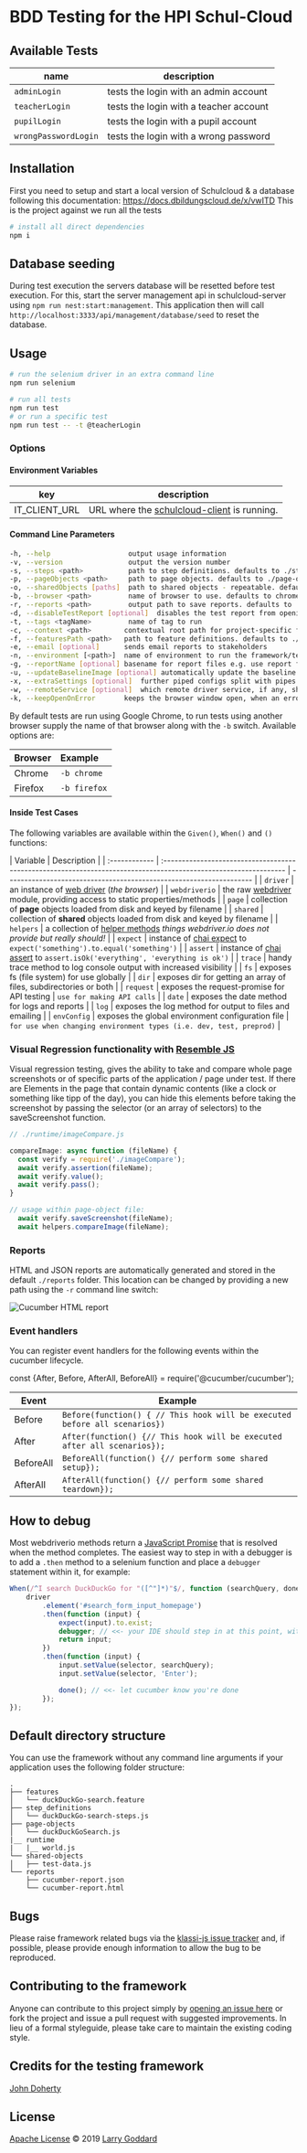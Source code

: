 # BDD Testing for the HPI Schul-Cloud

## Available Tests

| name                 | description                            |
| -------------------- | -------------------------------------- |
| `adminLogin`         | tests the login with an admin account  |
| `teacherLogin`       | tests the login with a teacher account |
| `pupilLogin`         | tests the login with a pupil account   |
| `wrongPasswordLogin` | tests the login with a wrong password  |

## Installation

First you need to setup and start a local version of Schulcloud & a database following this documentation: https://docs.dbildungscloud.de/x/vwITD
This is the project against we run all the tests

```bash
# install all direct dependencies
npm i
```

## Database seeding

During test execution the servers database will be resetted before test execution.
For this, start the server management api in schulcloud-server using `npm run nest:start:management`. This application then will call `http://localhost:3333/api/management/database/seed` to reset the database.

## Usage

```bash
# run the selenium driver in an extra command line
npm run selenium

# run all tests
npm run test
# or run a specific test
npm run test -- -t @teacherLogin
```

### Options

#### Environment Variables

| key           | description                                                                                         |
| ------------- | --------------------------------------------------------------------------------------------------- |
| IT_CLIENT_URL | URL where the [schulcloud-client](https://github.com/hpi-schul-cloud/schulcloud-client) is running. |

#### Command Line Parameters

```bash
-h, --help                   output usage information
-v, --version                output the version number
-s, --steps <path>           path to step definitions. defaults to ./step-definitions
-p, --pageObjects <path>     path to page objects. defaults to ./page-objects
-o, --sharedObjects [paths]  path to shared objects - repeatable. defaults to ./shared-objects
-b, --browser <path>         name of browser to use. defaults to chrome
-r, --reports <path>         output path to save reports. defaults to ./reports
-d, --disableTestReport [optional]  disables the test report from opening after test completion
-t, --tags <tagName>         name of tag to run
-c, --context <path>        contextual root path for project-specific features, steps, objects etc
-f, --featuresPath <path>   path to feature definitions. defaults to ./features
-e, --email [optional]      sends email reports to stakeholders
-n, --environment [<path>]  name of environment to run the framework/test in. default to dev
-g, --reportName [optional] basename for report files e.g. use report for report.json
-u, --updateBaselineImage [optional] automatically update the baseline image after a failed comparison
-x, --extraSettings [optional]  further piped configs split with pipes
-w, --remoteService [optional]  which remote driver service, if any, should be used e.g. browserstack
-k, --keepOpenOnError       keeps the browser window open, when an error occurs
```

By default tests are run using Google Chrome, to run tests using another browser supply the name of that browser along with the `-b` switch. Available options are:

| Browser | Example      |
| :------ | :----------- |
| Chrome  | `-b chrome`  |
| Firefox | `-b firefox` |

#### Inside Test Cases

The following variables are available within the `Given()`, `When()` and `()` functions:

| Variable      | Description                                                                                                      |
| :------------ | :--------------------------------------------------------------------------------------------------------------- | ------------------------------------------------------------------- |
| `driver`      | an instance of [web driver](https://webdriver.io/docs/setuptypes.html) (_the browser_)                           |
| `webdriverio` | the raw [webdriver](https://webdriver.io/docs/api.html) module, providing access to static properties/methods    |
| `page`        | collection of **page** objects loaded from disk and keyed by filename                                            |
| `shared`      | collection of **shared** objects loaded from disk and keyed by filename                                          |
| `helpers`     | a collection of [helper methods](runtime/helpers.js) _things webdriver.io does not provide but really should!_   |
| `expect`      | instance of [chai expect](https://www.chaijs.com/api/bdd/) to `expect('something').to.equal('something')`        |
| `assert`      | instance of [chai assert](https://www.chaijs.com/api/assert/) to `assert.isOk('everything', 'everything is ok')` |
| `trace`       | handy trace method to log console output with increased visibility                                               |
| `fs`          | exposes fs (file system) for use globally                                                                        |
| `dir`         | exposes dir for getting an array of files, subdirectories or both                                                |
| `request`     | exposes the request-promise for API testing                                                                      | `use for making API calls`                                          |
| `date`        | exposes the date method for logs and reports                                                                     |
| `log`         | exposes the log method for output to files and emailing                                                          |
| `envConfig`   | exposes the global environment configuration file                                                                | `for use when changing environment types (i.e. dev, test, preprod)` |

### Visual Regression functionality with [Resemble JS](https://github.com/rsmbl/Resemble.js)

Visual regression testing, gives the ability to take and compare whole page screenshots or of specific parts of the application / page under test.
If there are Elements in the page that contain dynamic contents (like a clock or something like tipp of the day), you can hide this elements before
taking the screenshot by passing the selector (or an array of selectors) to the saveScreenshot function.

```js
// ./runtime/imageCompare.js

compareImage: async function (fileName) {
  const verify = require('./imageCompare');
  await verify.assertion(fileName);
  await verify.value();
  await verify.pass();
}

// usage within page-object file:
  await verify.saveScreenshot(fileName);
  await helpers.compareImage(fileName);
```

### Reports

HTML and JSON reports are automatically generated and stored in the default `./reports` folder. This location can be changed by providing a new path using the `-r` command line switch:

![Cucumber HTML report](runtime/img/cucumber-html-report.png)

### Event handlers

You can register event handlers for the following events within the cucumber lifecycle.

const {After, Before, AfterAll, BeforeAll} = require('@cucumber/cucumber');

| Event     | Example                                                                    |
| --------- | -------------------------------------------------------------------------- |
| Before    | `Before(function() { // This hook will be executed before all scenarios})` |
| After     | `After(function() {// This hook will be executed after all scenarios});`   |
| BeforeAll | `BeforeAll(function() {// perform some shared setup});`                    |
| AfterAll  | `AfterAll(function() {// perform some shared teardown});`                  |

## How to debug

Most webdriverio methods return a [JavaScript Promise](https://spring.io/understanding/javascript-promises 'view JavaScript promise introduction') that is resolved when the method completes. The easiest way to step in with a debugger is to add a `.then` method to a selenium function and place a `debugger` statement within it, for example:

```js
When(/^I search DuckDuckGo for "([^"]*)"$/, function (searchQuery, done) {
	driver
		.element('#search_form_input_homepage')
		.then(function (input) {
			expect(input).to.exist;
			debugger; // <<- your IDE should step in at this point, with the browser open
			return input;
		})
		.then(function (input) {
			input.setValue(selector, searchQuery);
			input.setValue(selector, 'Enter');

			done(); // <<- let cucumber know you're done
		});
});
```

## Default directory structure

You can use the framework without any command line arguments if your application uses the following folder structure:

```
.
├── features
│   └── duckDuckGo-search.feature
├── step_definitions
│   └── duckDuckGo-search-steps.js
├── page-objects
│   └── duckDuckGoSearch.js
|__ runtime
|   |__ world.js
└── shared-objects
│   ├── test-data.js
└── reports
    ├── cucumber-report.json
    └── cucumber-report.html
```

## Bugs

Please raise framework related bugs via the [klassi-js issue tracker](https://github.com/larryg01/klassi-js/issues) and, if possible, please provide enough information to allow the bug to be
reproduced.

## Contributing to the framework

Anyone can contribute to this project simply by [opening an issue here](https://github.com/larryg01/klassi-js/issues) or fork the project and issue a pull request with suggested improvements. In lieu of a formal styleguide, please take care to maintain the existing coding style.

## Credits for the testing framework

[John Doherty](https://www.linkedin.com/in/john-i-doherty)

## License

[Apache License](LICENSE) &copy; 2019 [Larry Goddard](https://uk.linkedin.com/in/larryg)
